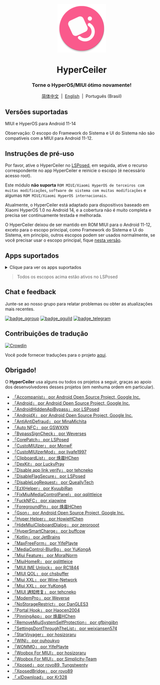<div align="center">

<img src="/imgs/icon.png" width="160" height="160" style="display: block; margin: 0 auto;" alt="icon">

# HyperCeiler

### Torne o HyperOS/MIUI ótimo novamente!

[简体中文](/README.md)&nbsp;&nbsp;|&nbsp;&nbsp;[English](/README_en-US.md)&nbsp;&nbsp;|&nbsp;&nbsp;Português (Brasil)

</div>

## Versões suportadas

MIUI e HyperOS para Android 11-14

Observação: O escopo do Framework do Sistema e UI do Sistema não são compatíveis com a MIUI para Android 11-12.

## Instruções de pré-uso

Por favor, ative o HyperCeiler no [LSPosed](https://github.com/LSPosed/LSPosed/releases), em seguida, ative o recurso correspondente no app HyperCeiler e reinicie o escopo (é necessário acesso root).

Este módulo <b>não suporta</b> `ROM MIUI/Xiaomi HyperOS de terceiros com muitas modificações`, `software de sistema com muitas modificações` e algumas `ROM MIUI/Xiaomi HyperOS internacionais`.

Atualmente, o HyperCeiler está adaptado para dispositivos baseado em Xiaomi HyperOS 1.0 no Android 14, e a cobertura não é muito completa e precisa ser continuamente testada e melhorada.

O HyperCeiler deixou de ser mantido em ROM MIUI para o Android 11-12, exceto para o escopo principal, como Framework do Sistema e Ui do Sistema, em princípio, outros escopos podem ser usados ​​normalmente, se você precisar usar o escopo principal, fique [nesta versão](https://github.com/ReChronoRain/Cemiuiler/releases/tag/1.3.130).

## Apps suportados

<details>
    <summary>Clique para ver os apps suportados</summary>

| Nome do app                                    | Nome do pacote                     |
|:-----------------------------------------------|:-----------------------------------|
| Framework do Sistema                           | system                             |
| UI do Sistema                                  | com.android.systemui               |
| Launcher do sistema                            | com.miui.home                      |
| Atualizações                                   | com.android.updater                |
| Joyose                                         | com.xiaomi.joyose                  |
| Configurações Mi                               | com.xiaomi.misettings              |
| Segurança                                      | com.miui.securitycenter            |
| Notas                                          | com.miui.notes                     |
| Papéis de Parede Mi                            | com.miui.miwallpaper               |
| Taplus                                         | com.miui.contentextension          |
| Bullet screen notification                     | com.xiaomi.barrage                 |
| Ui de chamadas                                 | com.android.incallui               |
| Serviços do smartphone                         | com.android.phone                  |
| Bateria e desempenho                           | com.miui.powerkeeper               |
| Mensagens                                      | com.android.mms                    |
| Captura de tela                                | com.miui.screenshot                |
| Calendário                                     | com.android.calendar               |
| Navegador                                      | com.android.browser                |
| Rueban (MTB)                                   | com.xiaomi.mtb                     |
| Gravador de Tela                               | com.miui.screenrecorder            |
| Permissões                                     | com.lbe.security.miui              |
| Configurações                                  | com.android.settings               |
| Sogou Keyboard for MIUI                        | com.sohu.inputmethod.sogou.xiaomi  |
| Clima                                          | com.miui.weather2                  |
| Transmitir                                     | com.milink.service                 |
| Serviços de interconectividade de dispositivos | com.xiaomi.mirror                  |
| Armazenamento externo                          | com.android.externalstorage        |
| Tela ambiente                                  | com.miui.aod                       |
| Arquivos                                       | com.android.fileexplorer           |
| Plugin de serviço de sistema                   | com.miui.securityadd               |
| Downloads                                      | com.android.providers.downloads.ui |
| Downloads                                      | com.android.providers.downloads    |
| Galeria                                        | com.miui.gallery                   |
| Mi Canvas                                      | com.miui.creation                  |
| Compartilhamento Mi                            | com.miui.mishare.connectivity      |
| Editor da Galeria                              | com.miui.mediaeditor               |
| MiCloud                                        | com.miui.cloudservice              |
| Smart Cards                                    | com.miui.tsmclient                 |
| iFlytek IME for MIUI                           | com.iflytek.inputmethod.miui       |
| Instalador de Pacotes                          | com.miui.packageinstaller          |
| GetApps                                        | com.xiaomi.market                  |
| Assistente                                     | com.miui.personalassistant         |
| Temas                                          | com.android.thememanager           |
| Componentes de segurança do HyperOS            | com.miui.guardprovider             |
| Câmera                                         | com.android.camera                 |
| Mi AI Translate                                | com.xiaomi.aiasst.vision           |
| Scanner                                        | com.xiaomi.scanner                 |
| Mi AI                                          | com.miui.voiceassist               |
| Serviço NFC                                    | com.android.nfc                    |
| Fones de ouvido                                | com.miui.misound                   |
| Backup                                         | com.miui.backup                    |
| Mi Mover                                       | com.miui.huanji                    |
| MiTrustService                                 | com.xiaomi.trustservice            |

</details>

> Todos os escopos acima estão ativos no LSPosed

## Chat e feedback

Junte-se ao nosso grupo para relatar problemas ou obter as atualizações mais recentes.

[![badge_qgroup]][qgroup_url]
[![badge_qguild]][qguild_url]
[![badge_telegram]][telegram_url]

## Contribuições de tradução

[![Crowdin](https://badges.crowdin.net/cemiuiler/localized.svg)](https://crowdin.com/project/cemiuiler)

Você pode fornecer traduções para o projeto [aqui](https://crwd.in/cemiuiler).

## Obrigado!

O <b>HyperCeiler</b> usa alguns ou todos os projetos a seguir, graças ao apoio dos desenvolvedores desses projetos (em nenhuma ordem em particular).

- [「Accompanist」 por Android Open Source Project, Google Inc.](https://google.github.io/accompanist)
- [「Android」 por Android Open Source Project, Google Inc.](https://source.android.google.cn/license)
- [「AndroidHiddenApiBypass」 por LSPosed](https://github.com/LSPosed/AndroidHiddenApiBypass)
- [「AndroidX」 por Android Open Source Project, Google Inc.](https://github.com/androidx/androidx)
- [「AntiAntiDefraud」 por MinaMichita](https://github.com/MinaMichita/AntiAntiDefraud)
- [「Auto NFC」 por GSWXXN](https://github.com/GSWXXN/AutoNFC)
- [「BypassSignCheck」 por Weverses](https://github.com/Weverses/BypassSignCheck)
- [「CorePatch」 por LSPosed](https://github.com/LSPosed/CorePatch)
- [「CustoMIUIzer」 por MonwF](https://github.com/MonwF/customiuizer)
- [「CustoMIUIzerMod」 por liyafe1997](https://github.com/liyafe1997/CustoMIUIzerMod)
- [「ClipboardList」 por 焕晨HChen](https://github.com/HChenX/ClipboardList)
- [「DexKit」 por LuckyPray](https://github.com/LuckyPray/DexKit)
- [「Disable app link verify」 por tehcneko](https://github.com/Xposed-Modules-Repo/io.github.tehcneko.applinkverify)
- [「DisableFlagSecure」 por LSPosed](https://github.com/LSPosed/DisableFlagSecure)
- [「DisableLogRequest」 por QueallyTech](https://github.com/QueallyTech/DisableLogRequest)
- [「EzXHelper」 por KyuubiRan](https://github.com/KyuubiRan/EzXHelper)
- [「FixMiuiMediaControlPanel」 por qqlittleice](https://github.com/qqlittleice/FixMiuiMediaControlPanel)
- [「FuckNFC」 por xiaowine](https://github.com/xiaowine/FuckNFC)
- [「ForegroundPin」 por 焕晨HChen](https://github.com/HChenX/ForegroundPin)
- [「Gson」 por Android Open Source Project, Google Inc.](https://github.com/google/gson)
- [「Hyper Helper」 por HowieHChen](https://github.com/HowieHChen/XiaomiHelper)
- [「HideMiuiClipboardDialog」 por zerorooot](https://github.com/zerorooot/HideMiuiClipboardDialog)
- [「HyperSmartCharge」 por buffcow](https://github.com/buffcow/HyperSmartCharge)
- [「Kotlin」 por JetBrains](https://github.com/JetBrains/kotlin)
- [「MaxFreeForm」 por YifePlayte](https://github.com/YifePlayte/MaxFreeForm)
- [「MediaControl-BlurBg」 por YuKongA](https://github.com/YuKongA/MediaControl-BlurBg)
- [「Miui Feature」 por MoralNorm](https://github.com/moralnorm/miui_feature)
- [「MiuiHomeR」 por qqlittleice](https://github.com/qqlittleice/MiuiHome_R)
- [「MIUI IME Unlock」 por RC1844](https://github.com/RC1844/MIUI_IME_Unlock)
- [「MIUI QOL」 por chsbuffer](https://github.com/chsbuffer/MIUIQOL)
- [「Miui XXL」 por Wine-Network](https://github.com/Wine-Network/Miui_XXL)
- [「Miui XXL」 por YuKongA](https://github.com/YuKongA/Miui_XXL)
- [「MIUI 通知修复」 por tehcneko](https://github.com/Xposed-Modules-Repo/io.github.tehcneko.miuinotificationfix)
- [「ModemPro」 por Weverse](https://github.com/Weverses/ModemPro)
- [「NoStorageRestrict」 por DanGLES3](https://github.com/Xposed-Modules-Repo/com.github.dan.nostoragerestrict)
- [「Portal Hook」 por Haocen2004](https://github.com/Haocen2004/PortalHook)
- [「PinningApp」 por 焕晨HChen](https://github.com/HChenX/PinningApp)
- [「RemoveMiuiSystemSelfProtection」 por gfbjngjibn](https://github.com/gfbjngjibn/RemoveMiuiSystemSelfProtection)
- [「SettingsDontThroughTheList」 por weixiansen574](https://github.com/weixiansen574/settingsdontthroughthelist)
- [「StarVoyager」 por hosizoraru](https://github.com/hosizoraru/StarVoyager)
- [「WINI」 por ouhoukyo](https://github.com/ouhoukyo/WINI)
- [「WOMMO」 por YifePlayte](https://github.com/YifePlayte/WOMMO)
- [「Woobox For MIUI」 por hosizoraru](https://github.com/hosizoraru/WooBoxForMIUI)
- [「Woobox For MIUI」 por Simplicity-Team](https://github.com/Simplicity-Team/WooBoxForMIUI)
- [「Xposed」 por rovo89, Tungstwenty](https://github.com/rovo89/XposedBridge)
- [「XposedBridge」 por rovo89](https://github.com/rovo89/XposedBridge)
- [「.xlDownload」 por Kr328](https://github.com/Kr328/.xlDownload)

[qgroup_url]: https://jq.qq.com/?_wv=1027&k=TedCJq8V

[badge_qgroup]: https://img.shields.io/badge/QQ-Grupo-4DB8FF?style=for-the-badge&logo=tencentqq

[qguild_url]: https://pd.qq.com/s/35ooe0ssj

[badge_qguild]: https://img.shields.io/badge/QQ-Canal-4991D3?style=for-the-badge&logo=tencentqq

[telegram_url]: https://t.me/cemiuiler

[badge_telegram]: https://img.shields.io/badge/dynamic/json?style=for-the-badge&color=2CA5E0&label=Telegram&logo=telegram&query=%24.data.totalSubs&url=https%3A%2F%2Fapi.spencerwoo.com%2Fsubstats%2F%3Fsource%3Dtelegram%26queryKey%3Dcemiuiler
